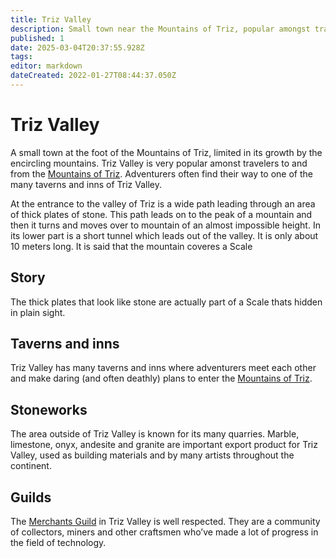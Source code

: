 ```yaml
---
title: Triz Valley
description: Small town near the Mountains of Triz, popular amongst travelers.
published: 1
date: 2025-03-04T20:37:55.928Z
tags: 
editor: markdown
dateCreated: 2022-01-27T08:44:37.050Z
---
```


# Triz Valley
A small town at the foot of the Mountains of Triz, limited in its growth by the encircling mountains. Triz Valley is very popular amonst travelers to and from the [Mountains of Triz](/i/23). Adventurers often find their way to one of the many taverns and inns of Triz Valley.

At the entrance to the valley of Triz is a wide path leading through an area of thick plates of stone. This path leads on to the peak of a mountain and then it turns and moves over to mountain of an almost impossible height. In its lower part is a short tunnel which leads out of the valley. It is only about 10 meters long. It is said that the mountain coveres a Scale

## Story
The thick plates that look like stone are actually part of a Scale thats hidden in plain sight.

## Taverns and inns
Triz Valley has many taverns and inns where adventurers meet each other and make daring (and often deathly) plans to enter the [Mountains of Triz](/i/23).

## Stoneworks
The area outside of Triz Valley is known for its many quarries. Marble, limestone, onyx, andesite and granite  are important export product for Triz Valley, used as building materials and by many artists throughout the continent.

## Guilds
The [Merchants Guild](#) in Triz Valley is well respected. They are a community of collectors, miners and other craftsmen who’ve made a lot of progress in the field of technology.